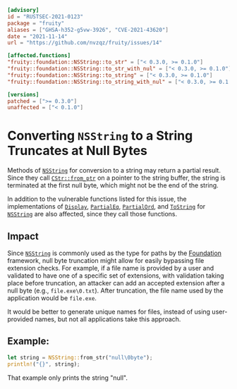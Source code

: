 ```toml
[advisory]
id = "RUSTSEC-2021-0123"
package = "fruity"
aliases = ["GHSA-h352-g5vw-3926", "CVE-2021-43620"]
date = "2021-11-14"
url = "https://github.com/nvzqz/fruity/issues/14"

[affected.functions]
"fruity::foundation::NSString::to_str" = ["< 0.3.0, >= 0.1.0"]
"fruity::foundation::NSString::to_str_with_nul" = ["< 0.3.0, >= 0.1.0"]
"fruity::foundation::NSString::to_string" = ["< 0.3.0, >= 0.1.0"]
"fruity::foundation::NSString::to_string_with_nul" = ["< 0.3.0, >= 0.1.0"]

[versions]
patched = [">= 0.3.0"]
unaffected = ["< 0.1.0"]
```

# Converting `NSString` to a String Truncates at Null Bytes

Methods of [`NSString`] for conversion to a string may return a partial result.
Since they call [`CStr::from_ptr`] on a pointer to the string buffer, the
string is terminated at the first null byte, which might not be the end of the
string.

In addition to the vulnerable functions listed for this issue, the
implementations of [`Display`], [`PartialEq`], [`PartialOrd`], and [`ToString`]
for [`NSString`] are also affected, since they call those functions.

## Impact

Since [`NSString`] is commonly used as the type for paths by the [Foundation]
framework, null byte truncation might allow for easily bypassing file extension
checks. For example, if a file name is provided by a user and validated to have
one of a specific set of extensions, with validation taking place before
truncation, an attacker can add an accepted extension after a null byte (e.g.,
`file.exe\0.txt`). After truncation, the file name used by the application
would be `file.exe`.

It would be better to generate unique names for files, instead of using
user-provided names, but not all applications take this approach.

## Example:

```rust
let string = NSString::from_str("null\0byte");
println!("{}", string);
```

That example only prints the string "null".

[`CStr::from_ptr`]: https://doc.rust-lang.org/std/ffi/struct.CStr.html#method.from_ptr
[`Display`]: https://doc.rust-lang.org/std/fmt/trait.Display.html
[Foundation]: https://developer.apple.com/documentation/foundation
[`NSString`]: https://docs.rs/fruity/0.2.0/fruity/foundation/struct.NSString.html
[`PartialEq`]: https://doc.rust-lang.org/std/cmp/trait.PartialEq.html
[`PartialOrd`]: https://doc.rust-lang.org/std/cmp/trait.PartialOrd.html
[`ToString`]: https://doc.rust-lang.org/std/string/trait.ToString.html
